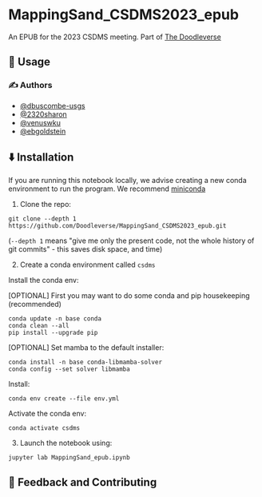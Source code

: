 # MappingSand_CSDMS2023_epub
An EPUB for the 2023 CSDMS meeting. Part of [The Doodleverse](https://github.com/Doodleverse)

## 🚀 Usage

### ✍️ Authors

* [@dbuscombe-usgs](https://github.com/dbuscombe-usgs)
* [@2320sharon](https://github.com/2320sharon)
* [@venuswku](https://github.com/venuswku)
* [@ebgoldstein](https://github.com/ebgoldstein)

## ⬇️ Installation

If you are running this notebook locally, we advise creating a new conda environment to run the program. We recommend [miniconda](https://docs.conda.io/en/latest/miniconda.html)

1. Clone the repo:

```
git clone --depth 1 https://github.com/Doodleverse/MappingSand_CSDMS2023_epub.git
```

(`--depth 1` means "give me only the present code, not the whole history of git commits" - this saves disk space, and time)

2. Create a conda environment called `csdms`


Install the conda env:

[OPTIONAL] First you may want to do some conda and pip housekeeping (recommended)

```
conda update -n base conda
conda clean --all
pip install --upgrade pip
```

[OPTIONAL] Set mamba to the default installer:

```
conda install -n base conda-libmamba-solver
conda config --set solver libmamba
```

Install: 

`conda env create --file env.yml`

Activate the conda env: 

`conda activate csdms`

3. Launch the notebook using: 

`jupyter lab MappingSand_epub.ipynb`


## 💭 Feedback and Contributing
